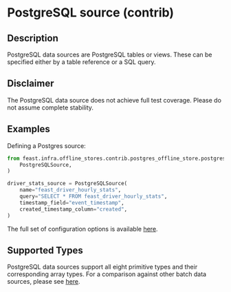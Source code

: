 # PostgreSQL source (contrib)

## Description

PostgreSQL data sources are PostgreSQL tables or views.
These can be specified either by a table reference or a SQL query.

## Disclaimer

The PostgreSQL data source does not achieve full test coverage.
Please do not assume complete stability.

## Examples

Defining a Postgres source:

```python
from feast.infra.offline_stores.contrib.postgres_offline_store.postgres_source import (
    PostgreSQLSource,
)

driver_stats_source = PostgreSQLSource(
    name="feast_driver_hourly_stats",
    query="SELECT * FROM feast_driver_hourly_stats",
    timestamp_field="event_timestamp",
    created_timestamp_column="created",
)
```

The full set of configuration options is available [here](https://rtd.feast.dev/en/master/#feast.infra.offline_stores.contrib.postgres_offline_store.postgres_source.PostgreSQLSource).

## Supported Types

PostgreSQL data sources support all eight primitive types and their corresponding array types.
For a comparison against other batch data sources, please see [here](overview.md#functionality-matrix).
